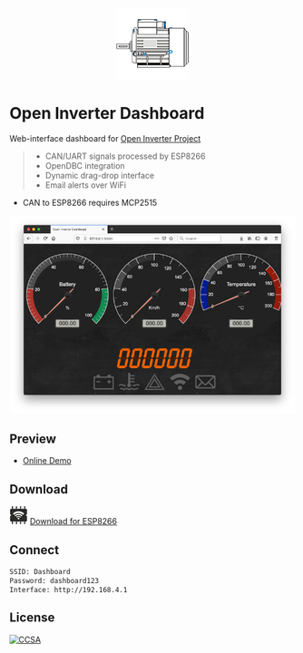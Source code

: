 <p align="center"><img src="Web/img/icon.png?raw=true"></p>

# Open Inverter Dashboard

Web-interface dashboard for [Open Inverter Project](https://openinverter.org)

> * CAN/UART signals processed by ESP8266
> * OpenDBC integration
> * Dynamic drag-drop interface
> * Email alerts over WiFi

* CAN to ESP8266 requires MCP2515

![Screenshot](Web/img/screenshot.png?raw=true)

## Preview

* [Online Demo](https://dimecho.github.io/Open-Inverter-Dashboard/Web/index.html)

## Download

![ESP8266](Web/img/esp8266.png?raw=true) [Download for ESP8266](../../releases/download/1.0/Open.Inverter.Dash.zip)

## Connect

    SSID: Dashboard
    Password: dashboard123
    Interface: http://192.168.4.1

## License

[![CCSA](https://licensebuttons.net/l/by-sa/4.0/88x31.png)](https://creativecommons.org/licenses/by-sa/4.0/legalcode)